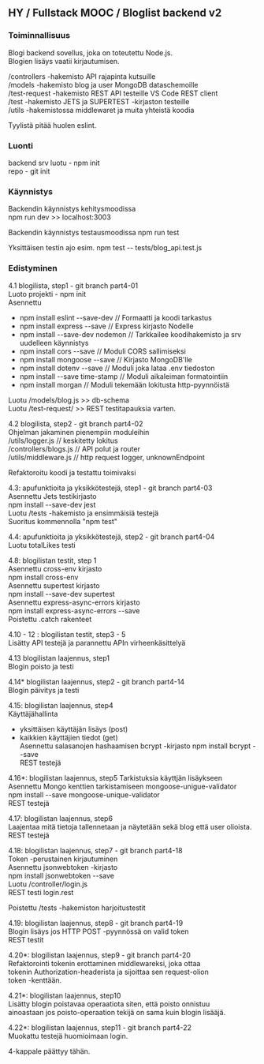 
## HY / Fullstack MOOC / Bloglist backend v2

### Toiminnallisuus  

Blogi backend sovellus, joka on toteutettu Node.js.  
Blogien lisäys vaatii kirjautumisen.  

/controllers -hakemisto API rajapinta kutsuille  
/models -hakemisto blog ja user MongoDB dataschemoille  
/test-request -hakemisto REST API testeille VS Code REST client    
/test -hakemisto JETS ja SUPERTEST -kirjaston testeille  
/utils -hakemistossa middlewaret ja muita yhteistä koodia  

Tyylistä pitää huolen eslint.  

### Luonti  

backend srv luotu - npm init  
repo - git init  

### Käynnistys  
Backendin käynnistys kehitysmoodissa  
npm run dev >> localhost:3003  

Backendin käynnistys testausmoodissa 
npm run test  

Yksittäisen testin ajo esim.
npm test -- tests/blog_api.test.js  


### Edistyminen

4.1 blogilista, step1  - git branch part4-01  
Luoto projekti - npm init  
Asennettu  
- npm install eslint --save-dev // Formaatti ja koodi tarkastus 
- npm install express --save  // Express kirjasto Nodelle
- npm install --save-dev nodemon  // Tarkkailee koodihakemisto ja srv uudelleen käynnistys
- npm install cors --save // Moduli CORS sallimiseksi 
- npm install mongoose --save  // Kirjasto MongoDB'lle  
- npm install dotenv --save // Moduli joka lataa .env tiedoston  
- npm install --save time-stamp // Moduli aikaleiman formatointiin   
- npm install morgan // Moduli tekemään lokitusta http-pyynnöistä   

Luotu /models/blog.js >> db-schema    
Luotu /test-request/ >> REST testitapauksia varten.  

4.2 blogilista, step2  - git branch part4-02  
Ohjelman jakaminen pienempiin moduleihin  
/utils/logger.js  // keskitetty lokitus  
/controllers/blogs.js // API polut ja router  
/utils/middleware.js  // http request logger, unknownEndpoint  

Refaktoroitu koodi ja testattu toimivaksi  

4.3: apufunktioita ja yksikkötestejä, step1  - git branch part4-03  
Asennettu Jets testikirjasto  
npm install --save-dev jest  
Luotu /tests -hakemisto ja ensimmäisiä testejä  
Suoritus kommennolla "npm test"  

4.4: apufunktioita ja yksikkötestejä, step2  - git branch part4-04   
Luotu totalLikes testi  

4.8: blogilistan testit, step 1  
Asennettu cross-env kirjasto  
npm install cross-env  
Asennettu supertest kirjasto  
npm install --save-dev supertest  
Asennettu express-async-errors kirjasto  
npm install express-async-errors --save   
Poistettu .catch rakenteet  

4.10 - 12 : blogilistan testit, step3 - 5  
Lisätty API testejä ja parannettu APIn virheenkäsittelyä  

4.13 blogilistan laajennus, step1  
Blogin poisto ja testi  

4.14* blogilistan laajennus, step2  - git branch part4-14  
Blogin päivitys ja testi  

4.15: blogilistan laajennus, step4  
Käyttäjähallinta  
- yksittäisen käyttäjän lisäys (post)  
- kaikkien käyttäjien tiedot (get)  
Asennettu salasanojen hashaamisen bcrypt -kirjasto
npm install bcrypt --save   
REST testejä    

4.16*: blogilistan laajennus, step5
Tarkistuksia käyttjän lisäykseen  
Asennettu Mongo kenttien tarkistamiseen mongoose-unigue-validator  
npm install --save mongoose-unique-validator  
REST testejä  

4.17: blogilistan laajennus, step6  
Laajentaa mitä tietoja tallennetaan ja näytetään sekä blog että user olioista.  
REST testejä  

4.18: blogilistan laajennus, step7  - git branch part4-18  
Token -perustainen kirjautuminen  
Asennettu jsonwebtoken -kirjasto  
npm install jsonwebtoken --save  
Luotu /controller/login.js  
REST testi login.rest  

Poistettu /tests -hakemiston harjoitustestit  

4.19: blogilistan laajennus, step8  - git branch part4-19  
Blogin lisäys jos HTTP POST -pyynnössä on valid token  
REST testit  

4.20*: blogilistan laajennus, step9  - git branch part4-20  
Refaktorointi tokenin erottaminen middlewareksi, joka ottaa  
tokenin Authorization-headerista ja sijoittaa sen request-olion  
token -kenttään.  

4.21*: blogilistan laajennus, step10  
Lisätty blogin poistavaa operaatiota siten, että poisto onnistuu  
ainoastaan jos poisto-operaation tekijä on sama kuin blogin lisääjä.  

4.22*: blogilistan laajennus, step11 - git branch part4-22  
Muokattu testejä huomioimaan login.  

4-kappale päättyy tähän.  























